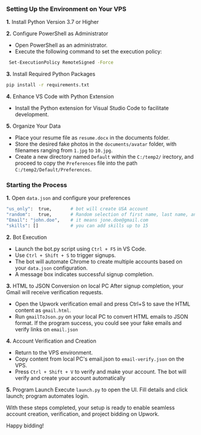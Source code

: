 
###  Setting Up the Environment on Your VPS

 **1.** Install Python Version 3.7 or Higher

 **2.** Configure PowerShell as Administrator
- Open PowerShell as an administrator.
- Execute the following command to set the execution policy:
```bash
 Set-ExecutionPolicy RemoteSigned -Force
```

 **3.** Install Required Python Packages
```bash
pip install -r requirements.txt
```

 **4.** Enhance VS Code with Python Extension
- Install the Python extension for Visual Studio Code to facilitate development.

 **5.** Organize Your Data
- Place your resume file as `resume.docx` in the documents folder.
- Store the desired fake photos in the `documents/avatar` folder, with filenames ranging from `1.jpg` to `10.jpg`.
- Create a new directory named `Default` within the `C:/temp2/`  irectory, and proceed to copy the `Preferences` file into the path `C:/temp2/Default/Preferences`.

### Starting the Process 
 **1.** Open `data.json` and configure your preferences
```bash
"us_only":  true,       # bot will create USA account
"random":   true,       # Random selection of first name, last name, and photo for account
"Email": "john.doe",    # it means jone.doe@gmail.com
"skills": []            # you can add skills up to 15
```
 
 **2.** Bot Execution
- Launch the bot.py script using `Ctrl + F5` in VS Code.
- Use `Ctrl + Shift + S` to trigger signups.
- The bot will automate Chrome to create multiple accounts based on your `data.json` configuration.
- A message box indicates successful signup completion.

 **3.** HTML to JSON Conversion on local PC
After signup completion, your Gmail will receive verification requests.
- Open the Upwork verification email and press Ctrl+S to save the HTML content as `gmail.html`.
- Run `gmailToJson.py` on your local PC to convert HTML emails to JSON format.
If the program success, you could see your fake emails and verify links on `email.json`

 **4.** Account Verification and Creation
- Return to the VPS environment.
- Copy content from local PC's email.json to `email-verify.json` on the VPS.
- Press `Ctrl + Shift + V` to verify and make your account.
The bot will verify and create your account automatically

 **5.** Program Launch
Execute `launch.py` to open the UI.
Fill details and click launch; program automates login.

With these steps completed, your setup is ready to enable seamless account creation, verification, and project bidding on Upwork. 

Happy bidding!